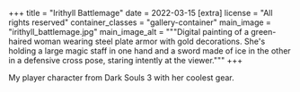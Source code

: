 +++
title = "Irithyll Battlemage"
date = 2022-03-15
[extra]
license = "All rights reserved"
container_classes = "gallery-container"
main_image = "irithyll_battlemage.jpg"
main_image_alt = """Digital painting of a green-haired woman wearing steel
plate armor with gold decorations. She's holding a large magic staff in one
hand and a sword made of ice in the other in a defensive cross pose, staring
intently at the viewer."""
+++

My player character from Dark Souls 3 with her coolest gear.

<!-- more -->

